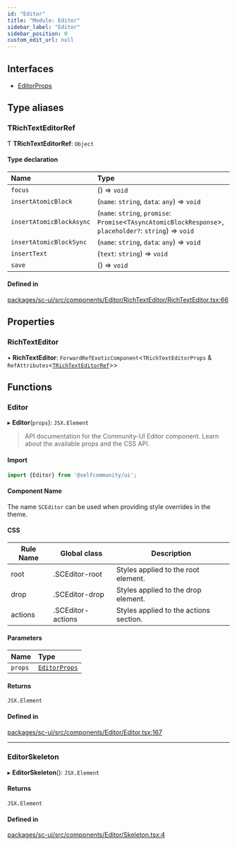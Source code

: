 ```yaml
---
id: "Editor"
title: "Module: Editor"
sidebar_label: "Editor"
sidebar_position: 0
custom_edit_url: null
---
```


## Interfaces

- [EditorProps](../interfaces/Editor.EditorProps.md)

## Type aliases

### TRichTextEditorRef

Ƭ **TRichTextEditorRef**: `Object`

#### Type declaration

| Name | Type |
| :------ | :------ |
| `focus` | () => `void` |
| `insertAtomicBlock` | (`name`: `string`, `data`: `any`) => `void` |
| `insertAtomicBlockAsync` | (`name`: `string`, `promise`: `Promise`<`TAsyncAtomicBlockResponse`\>, `placeholder?`: `string`) => `void` |
| `insertAtomicBlockSync` | (`name`: `string`, `data`: `any`) => `void` |
| `insertText` | (`text`: `string`) => `void` |
| `save` | () => `void` |

#### Defined in

[packages/sc-ui/src/components/Editor/RichTextEditor/RichTextEditor.tsx:66](https://github.com/selfcommunity/community-ui/blob/de7e3c8/packages/sc-ui/src/components/Editor/RichTextEditor/RichTextEditor.tsx#L66)

## Properties

### RichTextEditor

• **RichTextEditor**: `ForwardRefExoticComponent`<`TRichTextEditorProps` & `RefAttributes`<[`TRichTextEditorRef`](Editor.md#trichtexteditorref)\>\>

## Functions

### Editor

▸ **Editor**(`props`): `JSX.Element`

> API documentation for the Community-UI Editor component. Learn about the available props and the CSS API.

#### Import

```jsx
import {Editor} from '@selfcommunity/ui';
```

#### Component Name

The name `SCEditor` can be used when providing style overrides in the theme.

#### CSS

|Rule Name|Global class|Description|
|---|---|---|
|root|.SCEditor-root|Styles applied to the root element.|
|drop|.SCEditor-drop|Styles applied to the drop element.|
|actions|.SCEditor-actions|Styles applied to the actions section.|

#### Parameters

| Name | Type |
| :------ | :------ |
| `props` | [`EditorProps`](../interfaces/Editor.EditorProps.md) |

#### Returns

`JSX.Element`

#### Defined in

[packages/sc-ui/src/components/Editor/Editor.tsx:167](https://github.com/selfcommunity/community-ui/blob/de7e3c8/packages/sc-ui/src/components/Editor/Editor.tsx#L167)

___

### EditorSkeleton

▸ **EditorSkeleton**(): `JSX.Element`

#### Returns

`JSX.Element`

#### Defined in

[packages/sc-ui/src/components/Editor/Skeleton.tsx:4](https://github.com/selfcommunity/community-ui/blob/de7e3c8/packages/sc-ui/src/components/Editor/Skeleton.tsx#L4)
